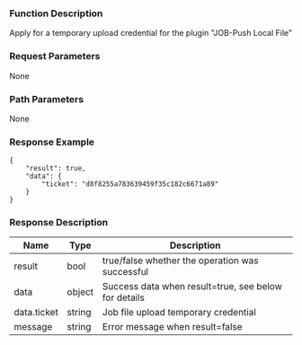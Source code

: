 ### Function Description

Apply for a temporary upload credential for the plugin "JOB-Push Local File"

### Request Parameters

None

### Path Parameters

None

### Response Example

```
{
    "result": true,
    "data": {
        "ticket": "d8f8255a783639459f35c182c6671a89"
    }
}
```

### Response Description

| Name      | Type     | Description                           |
|---------|--------|------------------------------|
| result  | bool   | true/false whether the operation was successful            |
| data    | object | Success data when result=true, see below for details |
| data.ticket   | string | Job file upload temporary credential                          |
| message | string | Error message when result=false           |

